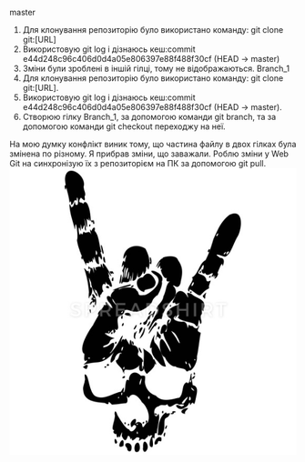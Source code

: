master
1. Для клонування репозиторію було використано команду: git clone git:[URL]
2. Використовую git log і дізнаюсь кеш:commit e44d248c96c406d0d4a05e806397e88f488f30cf (HEAD -> master)
3. Зміни були зроблені в іншій гілці, тому не відображаються.
Branch_1
1. Для клонування репозиторію було використано команду: git clone git:[URL].
2. Використовую git log і дізнаюсь кеш:commit e44d248c96c406d0d4a05e806397e88f488f30cf (HEAD -> master).
3. Створюю гілку Branch_1, за допомогою команди git branch, та  за допомогою команди git checkout переходжу на неї.

На мою думку конфлікт виник тому, що частина файлу в двох гілках була змінена по різному. Я прибрав зміни, що заважали.
Роблю зміни у Web Git на синхронізую їх з репозиторієм на ПК за допомогою git pull.
![heavy-metal-skull-with-devil-horns-hand-small-buttons]( https://github.com/IK-31-hashchenko/IK_31_hashchenko/blob/master/heavy-metal-skull-with-devil-horns-hand-small-buttons.jpg)
 